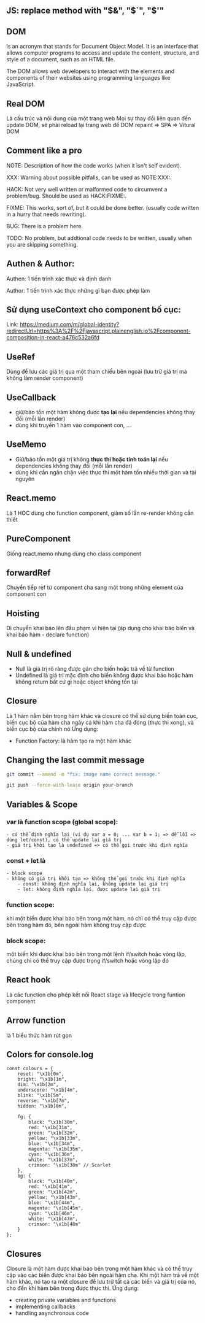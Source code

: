 ## JS: replace method with "$&", "$`", "$'"
## DOM
is an acronym that stands for Document Object Model. It is an interface that allows computer programs to access and update the content, structure, and style of a document, such as an HTML file.

The DOM allows web developers to interact with the elements and components of their websites using programming languages like JavaScript.
## Real DOM
Là cấu trúc và nội dung của một trang web
Mọi sự thay đổi liên quan đến update DOM, sẽ phải reload lại trang web để DOM repaint => SPA => Vitural DOM

## Comment like a pro
NOTE: Description of how the code works (when it isn't self evident).

XXX: Warning about possible pitfalls, can be used as NOTE:XXX:.

HACK: Not very well written or malformed code to circumvent a problem/bug. Should be used as HACK:FIXME:.

FIXME: This works, sort of, but it could be done better. (usually code written in a hurry that needs rewriting).

BUG: There is a problem here.

TODO: No problem, but addtional code needs to be written, usually when you are skipping something.

## Authen & Author: 
Authen: 1 tiến trình xác thực và định danh

Author: 1 tiến trình xác thực những gì bạn được phép làm

## Sử dụng useContext cho component bố cục:
Link: https://medium.com/m/global-identity?redirectUrl=https%3A%2F%2Fjavascript.plainenglish.io%2Fcomponent-composition-in-react-a476c532a6fd

## UseRef
Dùng để lưu các giá trị qua một tham chiếu bên ngoài (lưu trữ giá trị mà không làm render component)

## UseCallback
- giữ/bảo tồn một hàm không được **tạo lại** nếu dependencies không thay đổi (mỗi lần render)
- dùng khi truyền 1 hàm vào component con, ...

## UseMemo
- Giữ/bảo tồn một giá trị không **thực thi hoặc tính toán lại** nếu dependencies không thay đổi (mỗi lần render)
- dùng khi cần ngăn chặn việc thực thi một hàm tốn nhiều thời gian và tài nguyên

## React.memo
Là 1 HOC dùng cho function component, giảm số lần re-render không cần thiết
  
## PureComponent
Giống react.memo nhưng dùng cho class component
  
## forwardRef
Chuyển tiếp ref từ component cha sang một trong những element của component con

## Hoisting
Di chuyển khai báo lên đầu phạm vi hiện tại (áp dụng cho khai báo biến và khai báo hàm - declare function)

## Null & undefined
- Null là giá trị rõ ràng được gán cho biến hoặc trả về từ function
- Undefined là giá trị mặc định cho biến không được khai báo hoặc hàm không return bất cứ gì hoặc object không tồn tại

## Closure
Là 1 hàm nằm bên trong hàm khác và closure có thể sử dụng biến toàn cục, biến cục bộ của hàm cha ngày cả khi hàm cha đã đóng (thực thi xong), và biến cục bộ của chính nó
Ứng dụng: 
  - Function Factory: là hàm tạo ra một hàm khác

## Changing the last commit message
```sh
git commit --amend -m "fix: image name correct message."
```
```sh
git push --force-with-lease origin your-branch
```
## Variables & Scope
### var là function scope (global scope): 
	- có thể định nghĩa lại (ví dụ var a = 0; ... var b = 1; => dễ lỗi => dùng let/const), có thể update lại giá trị
	- giá trị khởi tạo là undefined => có thể gọi trước khi định nghĩa
	
### const + let là 
	- block scope
	- không có giá trị khởi tạo => không thể gọi trước khi định nghĩa
		- const: không định nghĩa lại, không update lại giá trị
		- let: không định nghĩa lại, được update lại giá trị

### function scope: 
khi một biến được khai báo bên trong một hàm, nó chỉ có thể truy cập được bên trong hàm đó, bên ngoài hàm không truy cập được

### block scope: 
một biến khi được khai báo bên trong một lệnh if/switch hoặc vòng lặp, chúng chỉ có thể truy cập được trọng if/switch hoặc vòng lặp đó

## React hook
Là các function cho phép kết nối React stage và lifecycle trong funtion component

## Arrow function
là 1 biểu thức hàm rút gọn

## Colors for console.log
```
const colours = {
    reset: "\x1b[0m",
    bright: "\x1b[1m",
    dim: "\x1b[2m",
    underscore: "\x1b[4m",
    blink: "\x1b[5m",
    reverse: "\x1b[7m",
    hidden: "\x1b[8m",
    
    fg: {
        black: "\x1b[30m",
        red: "\x1b[31m",
        green: "\x1b[32m",
        yellow: "\x1b[33m",
        blue: "\x1b[34m",
        magenta: "\x1b[35m",
        cyan: "\x1b[36m",
        white: "\x1b[37m",
        crimson: "\x1b[38m" // Scarlet
    },
    bg: {
        black: "\x1b[40m",
        red: "\x1b[41m",
        green: "\x1b[42m",
        yellow: "\x1b[43m",
        blue: "\x1b[44m",
        magenta: "\x1b[45m",
        cyan: "\x1b[46m",
        white: "\x1b[47m",
        crimson: "\x1b[48m"
    }
};
```
## Closures
Closure là một hàm được khai báo bên trong một hàm khác và có thể truy cập vào các biến được khai báo bên ngoài hàm cha. Khi một hàm trả về một hàm khác, nó tạo ra một closure để lưu trữ tất cả các biến và giá trị của nó, cho đến khi hàm bên trong được thực thi.
Ứng dụng:
+ creating private variables and functions
+ implementing callbacks
+ handling asynchronous code

